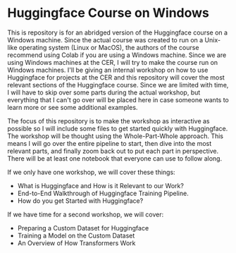 # Huggingface Course on Windows

This is repository is for an abridged version of the Huggingface course on a Windows machine. Since the actual course was created to run on a Unix-like operating system (Linux or MacOS), the authors of the course recommend using Colab if you are using a Windows machine. Since we are using Windows machines at the CER, I will try to make the course run on Windows machines. I'll be giving an internal workshop on how to use Huggingface for projects at the CER and this repository will cover the most relevant sections of the Huggingface course. Since we are limited with time, I will have to skip over some parts during the actual workshop, but everything that I can't go over will be placed here in case someone wants to learn more or see some additional examples.

The focus of this repository is to make the workshop as interactive as possible so I will include some files to get started quickly with Huggingface. The workshop will be thought using the Whole-Part-Whole approach. This means I will go over the entire pipeline to start, then dive into the most relevant parts, and finally zoom back out to put each part in perspective. There will be at least one notebook that everyone can use to follow along.

If we only have one workshop, we will cover these things:

* What is Huggingface and How is it Relevant to our Work?
* End-to-End Walkthrough of Huggingface Training Pipeline. 
* How do you get Started with Huggingface?

If we have time for a second workshop, we will cover:

* Preparing a Custom Dataset for Huggingface
* Training a Model on the Custom Dataset
* An Overview of How Transformers Work

